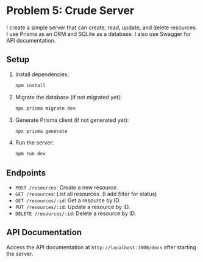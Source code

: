 # Problem 5: Crude Server

I create a simple server that can create, read, update, and delete resources. I use Prisma as an ORM and SQLite as a database. I also use Swagger for API documentation.

## Setup

1. Install dependencies:

   ```bash
   npm install
   ```

2. Migrate the database (if not migrated yet):

   ```bash
   npx prisma migrate dev
   ```

3. Generate Prisma client (if not generated yet):

   ```bash
   npx prisma generate
   ```

4. Run the server:

   ```bash
   npm run dev
   ```

## Endpoints

- `POST /resources`: Create a new resource.
- `GET /resources`: List all resources. (I add filter for status)
- `GET /resources/:id`: Get a resource by ID.
- `PUT /resources/:id`: Update a resource by ID.
- `DELETE /resources/:id`: Delete a resource by ID.

## API Documentation

Access the API documentation at `http://localhost:3000/docs` after starting the server.
